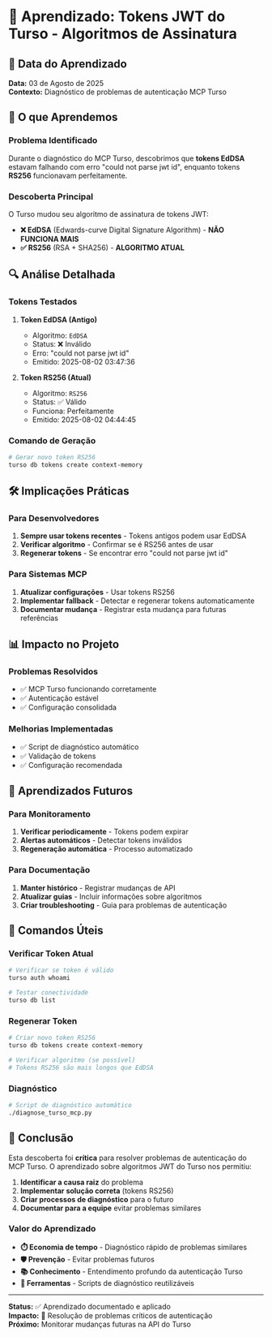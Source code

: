 # 🔐 Aprendizado: Tokens JWT do Turso - Algoritmos de Assinatura

## 📅 Data do Aprendizado
**Data:** 03 de Agosto de 2025  
**Contexto:** Diagnóstico de problemas de autenticação MCP Turso

## 🎯 O que Aprendemos

### Problema Identificado
Durante o diagnóstico do MCP Turso, descobrimos que **tokens EdDSA** estavam falhando com erro "could not parse jwt id", enquanto tokens **RS256** funcionavam perfeitamente.

### Descoberta Principal
O Turso mudou seu algoritmo de assinatura de tokens JWT:
- **❌ EdDSA** (Edwards-curve Digital Signature Algorithm) - **NÃO FUNCIONA MAIS**
- **✅ RS256** (RSA + SHA256) - **ALGORITMO ATUAL**

## 🔍 Análise Detalhada

### Tokens Testados
1. **Token EdDSA (Antigo)**
   - Algoritmo: `EdDSA`
   - Status: ❌ Inválido
   - Erro: "could not parse jwt id"
   - Emitido: 2025-08-02 03:47:36

2. **Token RS256 (Atual)**
   - Algoritmo: `RS256`
   - Status: ✅ Válido
   - Funciona: Perfeitamente
   - Emitido: 2025-08-02 04:44:45

### Comando de Geração
```bash
# Gerar novo token RS256
turso db tokens create context-memory
```

## 🛠️ Implicações Práticas

### Para Desenvolvedores
1. **Sempre usar tokens recentes** - Tokens antigos podem usar EdDSA
2. **Verificar algoritmo** - Confirmar se é RS256 antes de usar
3. **Regenerar tokens** - Se encontrar erro "could not parse jwt id"

### Para Sistemas MCP
1. **Atualizar configurações** - Usar tokens RS256
2. **Implementar fallback** - Detectar e regenerar tokens automaticamente
3. **Documentar mudança** - Registrar esta mudança para futuras referências

## 📊 Impacto no Projeto

### Problemas Resolvidos
- ✅ MCP Turso funcionando corretamente
- ✅ Autenticação estável
- ✅ Configuração consolidada

### Melhorias Implementadas
- ✅ Script de diagnóstico automático
- ✅ Validação de tokens
- ✅ Configuração recomendada

## 🔮 Aprendizados Futuros

### Para Monitoramento
1. **Verificar periodicamente** - Tokens podem expirar
2. **Alertas automáticos** - Detectar tokens inválidos
3. **Regeneração automática** - Processo automatizado

### Para Documentação
1. **Manter histórico** - Registrar mudanças de API
2. **Atualizar guias** - Incluir informações sobre algoritmos
3. **Criar troubleshooting** - Guia para problemas de autenticação

## 📝 Comandos Úteis

### Verificar Token Atual
```bash
# Verificar se token é válido
turso auth whoami

# Testar conectividade
turso db list
```

### Regenerar Token
```bash
# Criar novo token RS256
turso db tokens create context-memory

# Verificar algoritmo (se possível)
# Tokens RS256 são mais longos que EdDSA
```

### Diagnóstico
```bash
# Script de diagnóstico automático
./diagnose_turso_mcp.py
```

## 🎯 Conclusão

Esta descoberta foi **crítica** para resolver problemas de autenticação do MCP Turso. O aprendizado sobre algoritmos JWT do Turso nos permitiu:

1. **Identificar a causa raiz** do problema
2. **Implementar solução correta** (tokens RS256)
3. **Criar processos de diagnóstico** para o futuro
4. **Documentar para a equipe** evitar problemas similares

### Valor do Aprendizado
- **⏱️ Economia de tempo** - Diagnóstico rápido de problemas similares
- **🛡️ Prevenção** - Evitar problemas futuros
- **📚 Conhecimento** - Entendimento profundo da autenticação Turso
- **🔧 Ferramentas** - Scripts de diagnóstico reutilizáveis

---

**Status:** ✅ Aprendizado documentado e aplicado  
**Impacto:** 🚀 Resolução de problemas críticos de autenticação  
**Próximo:** Monitorar mudanças futuras na API do Turso 